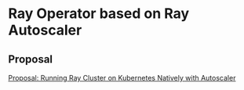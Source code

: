 # Ray Operator based on Ray Autoscaler

## Proposal

[Proposal: Running Ray Cluster on Kubernetes Natively with Autoscaler](./docs/proposal.md)
